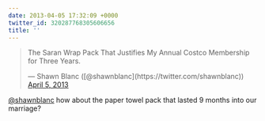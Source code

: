 ```yaml
---
date: 2013-04-05 17:32:09 +0000
twitter_id: 320287768305606656
title: ''
---
```


<blockquote class="twitter-tweet"><p lang="en" dir="ltr">The Saran Wrap Pack That Justifies My Annual Costco Membership for Three Years.</p>&mdash; Shawn Blanc ([@shawnblanc](https://twitter.com/shawnblanc)) <a href="https://twitter.com/shawnblanc/status/320281702905835522?ref_src=twsrc%5Etfw">April 5, 2013</a></blockquote>
<script async src="https://platform.twitter.com/widgets.js" charset="utf-8"></script>

[@shawnblanc](https://twitter.com/shawnblanc) how about the paper towel pack that lasted 9 months into our marriage?
